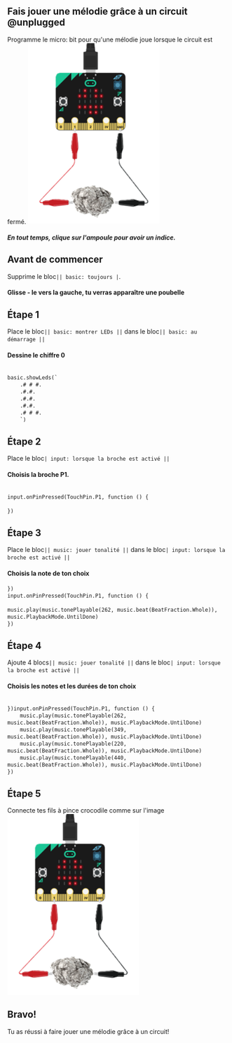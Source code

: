 ## Fais jouer une mélodie grâce à un circuit @unplugged
Programme le micro: bit pour qu'une mélodie  joue lorsque le circuit est fermé. 
<img src="https://raw.githubusercontent.com/technomil/tutoriels_technomil/master/branchement%20boule.png" alt="Branchement Boule" width="300">
##### En tout temps, clique sur l'ampoule pour avoir un indice.

## Avant de commencer

Supprime le bloc`` || basic: toujours | ``.
#### Glisse - le vers la gauche, tu verras apparaître une poubelle

## Étape 1
Place le bloc`` || basic: montrer LEDs || `` dans le bloc`` || basic: au démarrage || ``
#### Dessine le chiffre 0

```blocks

basic.showLeds(`
    .# # #.
    .#.#.
    .#.#.
    .#.#.
    .# # #.
    `)

```


## Étape 2
Place le bloc`` | input: lorsque la broche est activé || ``
#### Choisis la broche P1.
```blocks

input.onPinPressed(TouchPin.P1, function () {
    
})
```

## Étape 3
Place le bloc`` || music: jouer tonalité || `` dans le bloc`` | input: lorsque la broche est activé || ``
#### Choisis la note de ton choix

```blocks
})
input.onPinPressed(TouchPin.P1, function () {
   
music.play(music.tonePlayable(262, music.beat(BeatFraction.Whole)), music.PlaybackMode.UntilDone)
})

```
## Étape 4

Ajoute 4 blocs`` || music: jouer tonalité || `` dans le bloc`` | input: lorsque la broche est activé || ``
#### Choisis les notes et les durées de ton choix

```blocks

})input.onPinPressed(TouchPin.P1, function () {
    music.play(music.tonePlayable(262, music.beat(BeatFraction.Whole)), music.PlaybackMode.UntilDone)
    music.play(music.tonePlayable(349, music.beat(BeatFraction.Whole)), music.PlaybackMode.UntilDone)
    music.play(music.tonePlayable(220, music.beat(BeatFraction.Whole)), music.PlaybackMode.UntilDone)
    music.play(music.tonePlayable(440, music.beat(BeatFraction.Whole)), music.PlaybackMode.UntilDone)
})

```

## Étape 5
Connecte tes fils à pince crocodile comme sur l'image
<img src="https://raw.githubusercontent.com/technomil/tutoriels_technomil/master/branchement%20boule.png" alt="Branchement Boule" width="300">

## Bravo!
Tu as réussi à faire jouer une mélodie grâce à un circuit!


